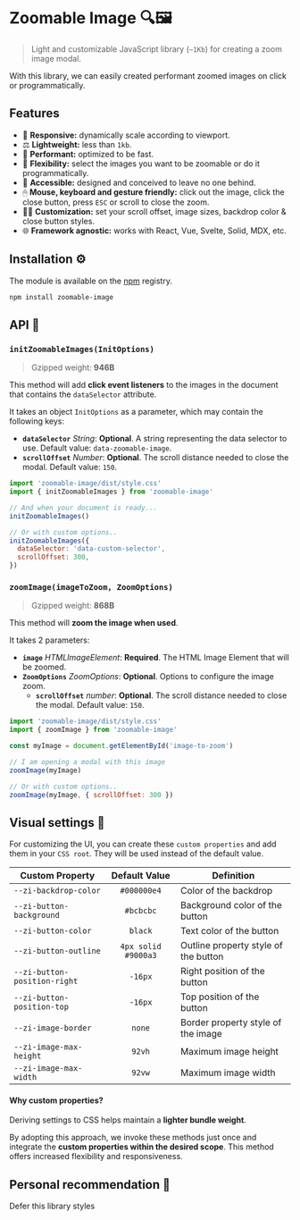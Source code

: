# Zoomable Image 🔍🖼️

> Light and customizable JavaScript library (`~1Kb`) for creating a zoom image modal.

With this library, we can easily created performant zoomed images on click or programmatically.

## Features

- 📱 **Responsive:** dynamically scale according to viewport.
- ⚖️ **Lightweight:** less than `1kb`.
- 🚀 **Performant:** optimized to be fast.
- 🔎 **Flexibility:** select the images you want to be zoomable or do it programmatically.
- 🌈 **Accessible:** designed and conceived to leave no one behind.
- 🖱 **Mouse, keyboard and gesture friendly:** click out the image, click the close button, press `ESC` or scroll to close the zoom.
- 🕵🏽 **Customization:** set your scroll offset, image sizes, backdrop color & close button styles.
- 🌐 **Framework agnostic:** works with React, Vue, Svelte, Solid, MDX, etc.

## Installation ⚙️

The module is available on the [npm](https://www.npmjs.com) registry.

```sh
npm install zoomable-image
```

## API 🤖

### `initZoomableImages(InitOptions)`

> Gzipped weight: **946B**

This method will add **click event listeners** to the images in the document that contains the `dataSelector` attribute.

It takes an object `InitOptions` as a parameter, which may contain the following keys:

- **`dataSelector`** _String_: **Optional**. A string representing the data selector to use. Default value: `data-zoomable-image`.
- **`scrollOffset`** _Number_: **Optional**. The scroll distance needed to close the modal. Default value: `150`.

```js
import 'zoomable-image/dist/style.css'
import { initZoomableImages } from 'zoomable-image'

// And when your document is ready...
initZoomableImages()

// Or with custom options..
initZoomableImages({
  dataSelector: 'data-custom-selector',
  scrollOffset: 300,
})
```

### `zoomImage(imageToZoom, ZoomOptions)`

> Gzipped weight: **868B**

This method will **zoom the image when used**.

It takes 2 parameters:

- **`image`** _HTMLImageElement_: **Required**. The HTML Image Element that will be zoomed.
- **`ZoomOptions`** _ZoomOptions_: **Optional**. Options to configure the image zoom.
  - **`scrollOffset`** _number_: **Optional**. The scroll distance needed to close the modal. Default value: `150`.

```js
import 'zoomable-image/dist/style.css'
import { zoomImage } from 'zoomable-image'

const myImage = document.getElementById('image-to-zoom')

// I am opening a modal with this image
zoomImage(myImage)

// Or with custom options..
zoomImage(myImage, { scrollOffset: 300 })
```

## Visual settings 🎨

For customizing the UI, you can create these `custom properties` and add them in your `CSS root`. They will be used instead of the default value.

| Custom Property              |    Default Value    | Definition                           |
| ---------------------------- | :-----------------: | ------------------------------------ |
| `--zi-backdrop-color`        |     `#000000e4`     | Color of the backdrop                |
| `--zi-button-background`     |      `#bcbcbc`      | Background color of the button       |
| `--zi-button-color`          |       `black`       | Text color of the button             |
| `--zi-button-outline`        | `4px solid #9000a3` | Outline property style of the button |
| `--zi-button-position-right` |       `-16px`       | Right position of the button         |
| `--zi-button-position-top`   |       `-16px`       | Top position of the button           |
| `--zi-image-border`          |       `none`        | Border property style of the image   |
| `--zi-image-max-height`      |       `92vh`        | Maximum image height                 |
| `--zi-image-max-width`       |       `92vw`        | Maximum image width                  |

#### Why custom properties?

Deriving settings to CSS helps maintain a **lighter bundle weight**.

By adopting this approach, we invoke these methods just once and integrate the **custom properties within the desired scope**. This method offers increased flexibility and responsiveness.

## Personal recommendation 📌

Defer this library styles
